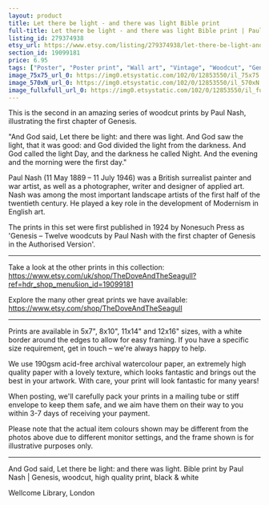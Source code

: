 ```yaml
---
layout: product
title: Let there be light - and there was light Bible print 
full-title: Let there be light - and there was light Bible print | Paul Nash | Genesis, woodcut, high quality print, black & white
listing_id: 279374938
etsy_url: https://www.etsy.com/listing/279374938/let-there-be-light-and-there-was-light?utm_source=thedoveandtheseagull&utm_medium=api&utm_campaign=api
section_id: 19099181
price: 6.95
tags: ["Poster", "Poster print", "Wall art", "Vintage", "Woodcut", "Genesis", "Black and white", "Bible", "Paul Nash", "Engraving", "Creation", "Modern art", "High quality print"]
image_75x75_url_0: https://img0.etsystatic.com/102/0/12853550/il_75x75.971229602_335y.jpg
image_570xN_url_0: https://img0.etsystatic.com/102/0/12853550/il_570xN.971229602_335y.jpg
image_fullxfull_url_0: https://img0.etsystatic.com/102/0/12853550/il_fullxfull.971229602_335y.jpg
---
```

This is the second in an amazing series of woodcut prints by Paul Nash, illustrating the first chapter of Genesis.

&quot;And God said, Let there be light: and there was light. And God saw the light, that it was good: and God divided the light from the darkness. And God called the light Day, and the darkness he called Night. And the evening and the morning were the first day.&quot;

Paul Nash (11 May 1889 – 11 July 1946) was a British surrealist painter and war artist, as well as a photographer, writer and designer of applied art. Nash was among the most important landscape artists of the first half of the twentieth century. He played a key role in the development of Modernism in English art.

The prints in this set were first published in 1924 by Nonesuch Press as &#39;Genesis – Twelve woodcuts by Paul Nash with the first chapter of Genesis in the Authorised Version&#39;.

---

Take a look at the other prints in this collection: https://www.etsy.com/uk/shop/TheDoveAndTheSeagull?ref=hdr_shop_menu§ion_id=19099181

Explore the many other great prints we have available: https://www.etsy.com/shop/TheDoveAndTheSeagull

---

Prints are available in 5x7&quot;, 8x10&quot;, 11x14&quot; and 12x16&quot; sizes, with a white border around the edges to allow for easy framing. If you have a specific size requirement, get in touch – we&#39;re always happy to help.

We use 190gsm acid-free archival watercolour paper, an extremely high quality paper with a lovely texture, which looks fantastic and brings out the best in your artwork. With care, your print will look fantastic for many years!

When posting, we&#39;ll carefully pack your prints in a mailing tube or stiff envelope to keep them safe, and we aim have them on their way to you within 3-7 days of receiving your payment.

Please note that the actual item colours shown may be different from the photos above due to different monitor settings, and the frame shown is for illustrative purposes only.

---

And God said, Let there be light: and there was light. Bible print by Paul Nash | Genesis, woodcut, high quality print, black & white

Wellcome Library, London
